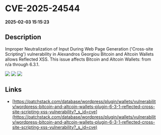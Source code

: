 # CVE-2025-24544

**2025-02-03 15:15:23**

## Description
Improper Neutralization of Input During Web Page Generation ('Cross-site Scripting') vulnerability in Alexandros Georgiou Bitcoin and Altcoin Wallets allows Reflected XSS. This issue affects Bitcoin and Altcoin Wallets: from n/a through 6.3.1.

![](https://img.shields.io/static/v1?label=Score&message=7.1&color=red)
![](https://img.shields.io/static/v1?label=Severity&message=HIGH&color=red)
![](https://img.shields.io/static/v1?label=CWE&message=XSS&color=green)

## Links
- [https://patchstack.com/database/wordpress/plugin/wallets/vulnerability/wordpress-bitcoin-and-altcoin-wallets-plugin-6-3-1-reflected-cross-site-scripting-xss-vulnerability?_s_id=cve](https://patchstack.com/database/wordpress/plugin/wallets/vulnerability/wordpress-bitcoin-and-altcoin-wallets-plugin-6-3-1-reflected-cross-site-scripting-xss-vulnerability?_s_id=cve)
